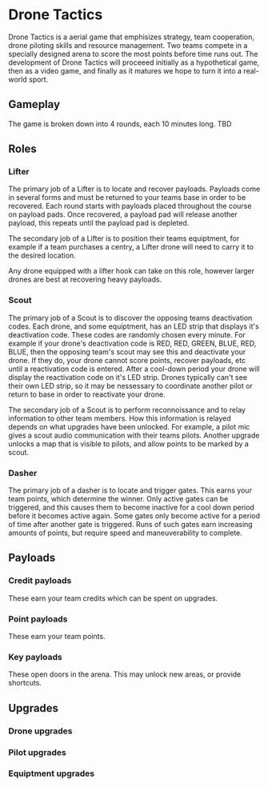 # Drone Tactics
Drone Tactics is a aerial game that emphisizes strategy, team cooperation, drone piloting skills and resource management.  Two teams compete in a specially designed arena to score the most points before time runs out.  The development of Drone Tactics will proceeed initially as a hypothetical game, then as a video game, and finally as it matures we hope to turn it into a real-world sport.

## Gameplay
The game is broken down into 4 rounds, each 10 minutes long.
TBD

## Roles
### Lifter
The primary job of a Lifter is to locate and recover payloads.  Payloads come in several forms and must be returned to your teams base in order to be recovered.  Each round starts with payloads placed throughout the course on payload pads.  Once recovered, a payload pad will release another payload, this repeats until the payload pad is depleted.

The secondary job of a Lifter is to position their teams equiptment, for example if a team purchases a centry, a Lifter drone will need to carry it to the desired location. 

Any drone equipped with a lifter hook can take on this role, however larger drones are best at recovering heavy payloads.

### Scout
The primary job of a Scout is to discover the opposing teams deactivation codes.  Each drone, and some equiptment, has an LED strip that displays it's deactivation code.  These codes are randomly chosen every minute.  For example if your drone's deactivation code is RED, RED, GREEN, BLUE, RED, BLUE, then the opposing team's scout may see this and deactivate your drone.  If they do, your drone cannot score points, recover payloads, etc until a reactivation code is entered.  After a cool-down period your drone will display the reactivation code on it's LED strip.  Drones typically can't see their own LED strip, so it may be nessessary to coordinate another pilot or return to base in order to reactivate your drone.

The secondary job of a Scout is to perform reconnoissance and to relay information to other team members.  How this information is relayed depends on what upgrades have been unlocked. For example, a pilot mic gives a scout audio communication with their teams pilots.  Another upgrade unlocks a map that is visible to pilots, and allow points to be marked by a scout.

### Dasher
The primary job of a dasher is to locate and trigger gates. This earns your team points, which determine the winner.  Only active gates can be triggered, and this causes them to become inactive for a cool down period before it becomes active again.  Some gates only become active for a period of time after another gate is triggered.  Runs of such gates earn increasing amounts of points, but require speed and maneuverability to complete.

## Payloads
### Credit payloads
These earn your team credits which can be spent on upgrades.

### Point payloads
These earn your team points.

### Key payloads
These open doors in the arena.  This may unlock new areas, or provide shortcuts.

## Upgrades
### Drone upgrades
### Pilot upgrades
### Equiptment upgrades
